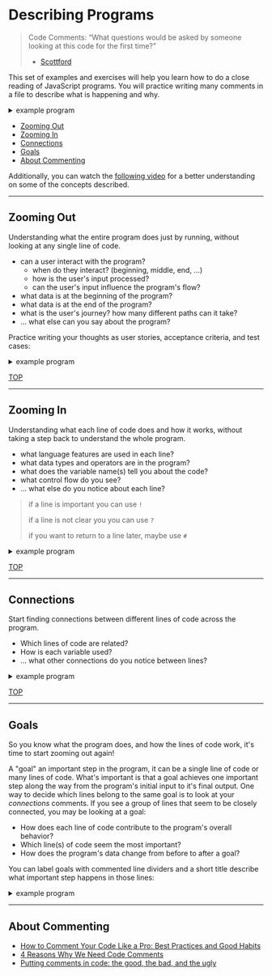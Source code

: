 # Describing Programs

> Code Comments: “What questions would be asked by someone looking at this code
> for the first time?”
>
> - [Scottford](https://blog.codinghorror.com/code-tells-you-how-comments-tell-you-why/)

This set of examples and exercises will help you learn how to do a close reading
of JavaScript programs. You will practice writing many comments in a file to
describe what is happening and why.

<details>
<summary>example program</summary>
<br>

```js
'use strict';
/*
   (describe what the program does from the user's perspective)

   A user can ...
   - given ...
   - given ...

   test cases
   - given ...
     'input' -> 'output'
     'input' -> 'output'
   - given ...
     ...
 */

/* -- goal (an important step in the program) -- */

// what code is written in line of the program?
//  why is this line of code here?
//  what variables does it use?
//  how does it relate to other lines?
//  ... anything else you notice?
let line = 'of code';

/* -- goal (an important step in the program) -- */

// what code is written in line of the program?
//  why is this line of code here?
//  what variables does it use?
//  how does it relate to other lines?
//  ... anything else you notice?
alert(line);
```

</details>

- [Zooming Out](#zooming-out)
- [Zooming In](#zooming-in)
- [Connections](#connections)
- [Goals](#goals)
- [About Commenting](#about-commenting)

Additionally, you can watch the [following video](https://www.youtube.com/watch?v=vYZAkIM1fac) for a better understanding on some of the concepts described.

---

## Zooming Out

Understanding what the entire program does just by running, without looking at
any single line of code.

- can a user interact with the program?
  - when do they interact? (beginning, middle, end, ...)
  - how is the user's input processed?
  - can the user's input influence the program's flow?
- what data is at the beginning of the program?
- what data is at the end of the program?
- what is the user's journey? how many different paths can it take?
- ... what else can you say about the program?

Practice writing your thoughts as user stories, acceptance criteria, and test
cases:

<details>
<summary>example program</summary>
<br>

```js
'use strict';
/*
   A user can input anything, if the input is "yes" the program is excited
   - given the user cancels, the program is sad
   - given the user inputs 'yes' (case insensitive) the program is excited
   - given any other inputs, the program says it's "baaaaad"

   test cases:
   - the user cancels
     null -> ':('
   - any sort of 'yes'
     'yes' -> 'yes!'
     'Yes' -> 'Yes!'
     'yES' -> 'yES!'
   - any other input
     'hello' -> 'baaaaad: hello'
     '' -> 'baaaaad: '
     'good bye' -> 'baaaaad: good bye'
 */

let userInput = prompt('enter the word "yes", upper or lower case');

let reaction = '';
if (userInput === null) {
  reaction = ':(';
} else if (userInput.toLowerCase() === 'yes') {
  reaction = userInput + '!';
} else {
  reaction = 'baaaaad: ' + userInput;
}

alert(reaction);
```

</details>

[TOP](#describing-programs)

---

## Zooming In

Understanding what each line of code does and how it works, without taking a
step back to understand the whole program.

- what language features are used in each line?
- what data types and operators are in the program?
- what does the variable name(s) tell you about the code?
- what control flow do you see?
- ... what else do you notice about each line?

> if a line is important you can use `!`
>
> if a line is not clear you you can use `?`
>
> if you want to return to a line later, maybe use `#`

<details>
<summary>example program</summary>
<br>

```js
'use strict';
/*
   A user can input anything, if the input is "yes" the program is excited
   - given the user cancels, the program is sad
   - given the user inputs 'yes' (case insensitive) the program is excited
   - given any other inputs, the program says it's "baaaaad"

   test cases:
   - the user cancels
     null -> ':('
   - any sort of 'yes'
     'yes' -> 'yes!'
     'Yes' -> 'Yes!'
     'yES' -> 'yES!'
   - any other input
     'hello' -> 'baaaaad: hello'
     '' -> 'baaaaad: '
     'good bye' -> 'baaaaad: good bye'
 */

// call prompt: instructions for the program
// declare, init: the value returned from calling `prompt` (string or null)
let userInput = prompt('enter the word "yes", upper or lower case');

// declare, init: an empty string
let reaction = '';
// check: compare the input to null
if (userInput === null) {
  // assign: a sad face
  reaction = ':(';
}
// check: convert the input to lower case and compare it to 'yes'
else if (userInput.toLowerCase() === 'yes') {
  // assign: the input concatenated with an exclamation mark
  reaction = userInput + '!';
}
// the input is not null, and is not 'yes'
else {
  // assign: baaaad concatenated with the input
  reaction = 'baaaaad: ' + userInput;
}

// call alert: the correct reaction
alert(reaction);
```

</details>

[TOP](#describing-programs)

---

## Connections

Start finding connections between different lines of code across the program.

- Which lines of code are related?
- How is each variable used?
- ... what other connections do you notice between lines?

<details>
<summary>example program</summary>
<br>

```js
'use strict';
/*
   A user can input anything, if the input is "yes" the program is excited
   - given the user cancels, the program is sad
   - given the user inputs 'yes' (case insensitive) the program is excited
   - given any other inputs, the program says it's "baaaaad"

   test cases:
   - the user cancels
     null -> ':('
   - any sort of 'yes'
     'yes' -> 'yes!'
     'Yes' -> 'Yes!'
     'yES' -> 'yES!'
   - any other input
     'hello' -> 'baaaaad: hello'
     '' -> 'baaaaad: '
     'good bye' -> 'baaaaad: good bye'
 */

// call prompt: instructions for the program
// declare, init: the value returned from calling `prompt` (string or null)
//   this line explains to the user what they need to input
//   the `userInput` variable is used later on to check if the user input a valid string
let userInput = prompt('enter the word "yes", upper or lower case');

// declare, init: an empty string
//  this variable will be assigned a different values depending on what the user provided
//  the value in `reaction` will be used at the end of the program to alert the user
let reaction = '';
// check: compare the input to null
//  this is to check if they canceled the prompt
if (userInput === null) {
  // assign: a sad face
  //  let the user know how much they have disappointed you
  reaction = ':(';
}
// check: convert the input to lower case and compare it to 'yes'
//   checking the user input to make sure they put in a valid string
//   this line uses .toLowerCase so that it doesn't matter what letter were upper or lower case
else if (userInput.toLowerCase() === 'yes') {
  // assign: the input concatenated with an exclamation mark
  //   this is the path for valid user inputs
  //   the user will be congratulated for following instructions
  reaction = userInput + '!';
}
// the input is not null, and is not 'yes'
//  they did input something, but it was not correct
else {
  // assign: baaaad concatenated with the input
  //   this is the path for invalid user inputs (things that aren't some form of "yes")
  //   it will tell users that they messed up baaaaadly
  reaction = 'baaaaad: ' + userInput;
}

// call alert: the correct reaction
//  all the logic is done, nothing left but to send your reaction to the user
alert(reaction);
```

</details>

[TOP](#describing-programs)

---

## Goals

So you know what the program does, and how the lines of code work, it's time to
start zooming out again!

A "goal" an important step in the program, it can be a single line of code or
many lines of code. What's important is that a goal achieves one important step
along the way from the program's initial input to it's final output. One way to
decide which lines belong to the same goal is to look at your _connections_
comments. If you see a group of lines that seem to be closely connected, you may
be looking at a goal:

- How does each line of code contribute to the program's overall behavior?
- Which line(s) of code seem the most important?
- How does the program's data change from before to after a goal?

You can label goals with commented line dividers and a short title describe what
important step happens in those lines:

<details>
<summary>example program</summary>
<br>

```js
'use strict';
/*
   A user can input anything, if the input is "yes" the program is excited
   - given the user cancels, the program is sad
   - given the user inputs 'yes' (case insensitive) the program is excited
   - given any other inputs, the program says it's "baaaaad"

   test cases:
   - the user cancels
     null -> ':('
   - any sort of 'yes'
     'yes' -> 'yes!'
     'Yes' -> 'Yes!'
     'yES' -> 'yES!'
   - any other input
     'hello' -> 'baaaaad: hello'
     '' -> 'baaaaad: '
     'good bye' -> 'baaaaad: good bye'
 */

/* --- gather user input --- */

// call prompt: instructions for the program
// declare, init: the value returned from calling `prompt` (string or null)
//   this line explains to the user what they need to input
//   the `userInput` variable is used later on to check if the user input a valid string
let userInput = prompt('enter the word "yes", upper or lower case');

/* --- create a reaction to their input --- */

// declare, init: an empty string
let reaction = '';

// check: compare the input to null
//  this is to check if they canceled the prompt
if (userInput === null) {
  // assign: a sad face
  //  let the user know how much they have disappointed you
  reaction = ':(';
}
// check: convert the input to lower case and compare it to 'yes'
//   checking the user input to make sure they put in a valid string
//   this line uses .toLowerCase so that it doesn't matter what letter were upper or lower case
else if (userInput.toLowerCase() === 'yes') {
  // assign: the input concatenated with an exclamation mark
  //   this is the path for valid user inputs
  //   the user will be congratulated for following instructions
  reaction = userInput + '!';
}
// the input is not null, and is not 'yes'
//  they did input something, but it was not correct
else {
  // assign: baaaad concatenated with the input
  //   this is the path for invalid user inputs (things that aren't some form of "yes")
  //   it will tell users that they messed up baaaaadly
  reaction = 'baaaaad: ' + userInput;
}

/* --- communicate your program's reaction to the user -- */

// call alert: the correct reaction
//  all the logic is done, nothing left but to alert hte final value of `reaction`
alert(reaction);
```

</details>

---

## About Commenting

<!-- - [better-programming](https://medium.com/better-programming/javascript-clean-code-comments-c926d5aae2cb) -->
- [How to Comment Your Code Like a Pro: Best Practices and Good Habits](https://www.elegantthemes.com/blog/wordpress/how-to-comment-your-code-like-a-pro-best-practices-and-good-habits)
- [4 Reasons Why We Need Code Comments](https://blog.submain.com/4-reasons-need-code-comments/)
- [Putting comments in code: the good, the bad, and the ugly](https://www.freecodecamp.org/news/code-comments-the-good-the-bad-and-the-ugly-be9cc65fbf83/)
